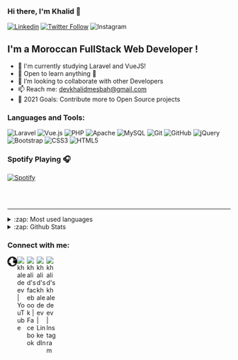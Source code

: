 ### Hi there, I'm Khalid 👋

[![Linkedin](https://img.shields.io/badge/linked-in-369?style=for-the-badge&logo=linkedin&logoColor=white&color=blue)](https://www.linkedin.com/in/khalidmesbah) 
[![Twitter Follow](https://img.shields.io/twitter/follow/khaledeev?color=1DA1F2&logo=twitter&style=for-the-badge)](https://twitter.com/khaledeev) <img alt="Instagram" src="https://img.shields.io/badge/khaledeev-%23E4405F.svg?style=for-the-badge&logo=Instagram&logoColor=white"/>
<!--  <img alt="LinkedIn" src="https://img.shields.io/badge/Khalid Mesbah-%230077B5.svg?style=for-the-badge&logo=linkedin&logoColor=white"/> -->


## I'm a Moroccan FullStack Web Developer !

- 🔭 I'm currently studying Laravel and VueJS!
- 🌱 Open to learn anything 🤣
- 👯 I’m looking to collaborate with other Developers
- 📫 Reach me: devkhalidmesbah@gmail.com
- 🥅 2021 Goals: Contribute more to Open Source projects 



### Languages and Tools:


<img alt="Laravel" src="https://img.shields.io/badge/laravel-%23FF2D20.svg?style=for-the-badge&logo=laravel&logoColor=white"/> <img alt="Vue.js" src="https://img.shields.io/badge/vuejs-%2335495e.svg?style=for-the-badge&logo=vue-dot-js&logoColor=%234FC08D"/> <img alt="PHP" src="https://img.shields.io/badge/php-%23777BB4.svg?style=for-the-badge&logo=php&logoColor=white"/> <img alt="Apache" src="https://img.shields.io/badge/apache-%23D42029.svg?style=for-the-badge&logo=apache&logoColor=white"/> <img alt="MySQL" src="https://img.shields.io/badge/mysql-%00758F.svg?style=for-the-badge&logo=mysql&logoColor=white"/> <img alt="Git" src="https://img.shields.io/badge/git-%23F05033.svg?style=for-the-badge&logo=git&logoColor=white"/> <img alt="GitHub" src="https://img.shields.io/badge/github-%23121011.svg?style=for-the-badge&logo=github&logoColor=white"/> <img alt="jQuery" src="https://img.shields.io/badge/jquery-%230769AD.svg?style=for-the-badge&logo=jquery&logoColor=white"/> <img alt="Bootstrap" src="https://img.shields.io/badge/bootstrap-%23563D7C.svg?style=for-the-badge&logo=bootstrap&logoColor=white"/> <img alt="CSS3" src="https://img.shields.io/badge/css3-%231572B6.svg?style=for-the-badge&logo=css3&logoColor=white"/> <img alt="HTML5" src="https://img.shields.io/badge/html5-%23E34F26.svg?style=for-the-badge&logo=html5&logoColor=white"/> 



### Spotify Playing 🎧
[![Spotify](https://novatorem.vercel.app/api/spotify)](https://open.spotify.com/playlist/4PJbNZ3V39D61f6IrQmUrc?si=b14f925a17eb47c4)



<br />
<br />

---

<details>
  <summary>:zap: Most used languages</summary>
  
[![Top Langs](https://github-readme-stats.vercel.app/api/top-langs/?username=khaledeev)](https://github.com/khaledeev/github-readme-stats)


</details>


<details>
  <summary>:zap: Github Stats</summary>

  <img align="left" alt="Khalid's Github Stats" src="https://github-readme-stats.vercel.app/api?username=khaledeev&show_icons=true&hide_border=true" />

</details>


### Connect with me:

[<img align="left" alt="khaledeev" width="22px" src="https://raw.githubusercontent.com/iconic/open-iconic/master/svg/globe.svg" />][website]
[<img align="left" alt="khaledeev | YouTube" width="22px" src="https://cdn.jsdelivr.net/npm/simple-icons@v3/icons/youtube.svg" />][youtube]
[<img align="left" alt="khalid's facebook | Facebook" width="22px" src="https://cdn.jsdelivr.net/npm/simple-icons@v3/icons/facebook.svg" />][facebook]
[<img align="left" alt="khalid's khaledeev | LinkedIn" width="22px" src="https://cdn.jsdelivr.net/npm/simple-icons@v3/icons/linkedin.svg" />][linkedin]
[<img align="left" alt="khalid's khaledeev | Instagram" width="22px" src="https://cdn.jsdelivr.net/npm/simple-icons@v3/icons/instagram.svg" />][instagram]

<br />





[website]: https://dev.to/khaledeev/
[facebook]: https://www.facebook.com/khaledeev/
[youtube]: https://www.youtube.com/c/khaledeev/
[instagram]: https://www.instagram.com/khaledeev/
[linkedin]: https://www.linkedin.com/in/khalidmesbah/
